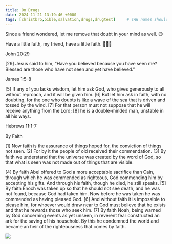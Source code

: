```yaml
---
title: On Drugs
date: 2024-11-21 13:19:46 +0000
tags: [christbro,bible,salvation,drugs,drugtest]     # TAG names should always be lowercase
---
```


Since a friend wondered, let me remove that doubt in your mind as well. 😉

Have a little faith, my friend, have a little faith. 🙏🫶😘

John 20:29

[29] Jesus said to him, “Have you believed because you have seen me? Blessed are those who have not seen and yet have believed.”

James 1:5-8

[5] If any of you lacks wisdom, let him ask God, who gives generously to all without reproach, and it will be given him. [6] But let him ask in faith, with no doubting, for the one who doubts is like a wave of the sea that is driven and tossed by the wind. [7] For that person must not suppose that he will receive anything from the Lord; [8] he is a double-minded man, unstable in all his ways.

Hebrews 11:1-7

By Faith

[1] Now faith is the assurance of things hoped for, the conviction of things not seen. [2] For by it the people of old received their commendation. [3] By faith we understand that the universe was created by the word of God, so that what is seen was not made out of things that are visible.

[4] By faith Abel offered to God a more acceptable sacrifice than Cain, through which he was commended as righteous, God commending him by accepting his gifts. And through his faith, though he died, he still speaks. [5] By faith Enoch was taken up so that he should not see death, and he was not found, because God had taken him. Now before he was taken he was commended as having pleased God. [6] And without faith it is impossible to please him, for whoever would draw near to God must believe that he exists and that he rewards those who seek him. [7] By faith Noah, being warned by God concerning events as yet unseen, in reverent fear constructed an ark for the saving of his household. By this he condemned the world and became an heir of the righteousness that comes by faith.

![](/f00dc5a7ec0526991fbc222e3f162819.png)